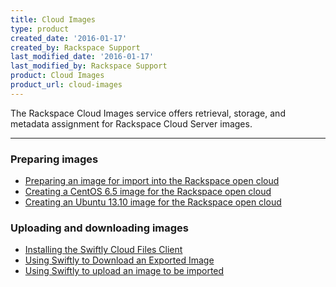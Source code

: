 ```yaml
---
title: Cloud Images
type: product
created_date: '2016-01-17'
created_by: Rackspace Support
last_modified_date: '2016-01-17'
last_modified_by: Rackspace Support
product: Cloud Images
product_url: cloud-images
---
```


<p class="lead" markdown="1">The Rackspace Cloud Images service offers retrieval, storage, and metadata assignment for Rackspace Cloud Server images.</p>

<hr />

###  Preparing images

- [Preparing an image for import into the Rackspace open cloud](/how-to/preparing-an-image-for-import-into-the-rackspace-opencloud)
- [Creating a CentOS 6.5 image for the Rackspace open cloud](/how-to/creating-a-centos-65-image-for-the-rackspace-open-cloud)
- [Creating an Ubuntu 13.10 image for the Rackspace open cloud](/how-to/creating-an-ubuntu-1310-image-for-the-rackspace-open-cloud-0)

###  Uploading and downloading images

- [Installing the Swiftly Cloud Files Client](/how-to/install-the-swiftly-client-for-cloud-files)
- [Using Swiftly to Download an Exported Image](/how-to/using-swiftly-to-download-an-exported-image)
- [Using Swiftly to upload an image to be imported](/how-to/use-swiftly-to-upload-an-image)
